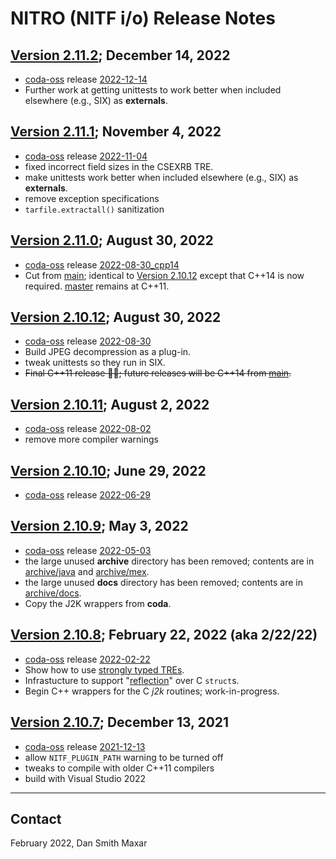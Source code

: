 ﻿# NITRO (NITF i/o) Release Notes

## [Version 2.11.2](https://github.com/mdaus/nitro/releases/tag/NITRO-2.11.2); December 14, 2022
* [coda-oss](https://github.com/mdaus/coda-oss) release [2022-12-14](https://github.com/mdaus/coda-oss/releases/tag/2022-12-14)
* Further work at getting unittests to work better when included elsewhere (e.g., SIX) as **externals**.

## [Version 2.11.1](https://github.com/mdaus/nitro/releases/tag/NITRO-2.11.1); November 4, 2022
* [coda-oss](https://github.com/mdaus/coda-oss) release [2022-11-04](https://github.com/mdaus/coda-oss/releases/tag/2022-11-04)
* fixed incorrect field sizes in the CSEXRB TRE.
* make unittests work better when included elsewhere (e.g., SIX) as **externals**.
* remove exception specifications
* `tarfile.extractall()` sanitization

## [Version 2.11.0](https://github.com/mdaus/nitro/releases/tag/NITRO-2.11.0); August 30, 2022
* [coda-oss](https://github.com/mdaus/coda-oss) release [2022-08-30_cpp14](https://github.com/mdaus/coda-oss/releases/tag/2022-08-30_cpp14)
* Cut from [main](https://github.com/mdaus/nitro/tree/main); identical to [Version 2.10.12](https://github.com/mdaus/nitro/releases/tag/NITRO-2.10.12)
except that C++14 is now required.  [master](https://github.com/mdaus/nitro/tree/master) remains at C++11.

## [Version 2.10.12](https://github.com/mdaus/nitro/releases/tag/NITRO-2.10.12); August 30, 2022
* [coda-oss](https://github.com/mdaus/coda-oss) release [2022-08-30](https://github.com/mdaus/coda-oss/releases/tag/2022-08-30)
* Build JPEG decompression as a plug-in.
* tweak unittests so they run in SIX.
* ~~Final C++11 release 🤞🏻; future releases will be C++14 from [main](https://github.com/mdaus/nitro/tree/main).~~

## [Version 2.10.11](https://github.com/mdaus/nitro/releases/tag/NITRO-2.10.11); August 2, 2022
* [coda-oss](https://github.com/mdaus/coda-oss) release [2022-08-02](https://github.com/mdaus/coda-oss/releases/tag/2022-08-02)
* remove more compiler warnings

## [Version 2.10.10](https://github.com/mdaus/nitro/releases/tag/NITRO-2.10.10); June 29, 2022
* [coda-oss](https://github.com/mdaus/coda-oss) release [2022-06-29](https://github.com/mdaus/coda-oss/releases/tag/2022-06-29)

## [Version 2.10.9](https://github.com/mdaus/nitro/releases/tag/NITRO-2.10.9); May 3, 2022
* [coda-oss](https://github.com/mdaus/coda-oss) release [2022-05-03](https://github.com/mdaus/coda-oss/releases/tag/2022-05-03)
* the large unused **archive** directory has been removed; contents are in [archive/java](https://github.com/mdaus/nitro/tree/archive/java)
and [archive/mex](https://github.com/mdaus/nitro/tree/archive/mex).
* the large unused **docs** directory has been removed; contents are in [archive/docs](https://github.com/mdaus/nitro/tree/archive/docs).
* Copy the J2K wrappers from **coda**.

## [Version 2.10.8](https://github.com/mdaus/nitro/releases/tag/NITRO-2.10.8); February 22, 2022 (aka 2/22/22)
* [coda-oss](https://github.com/mdaus/coda-oss) release [2022-02-22](https://github.com/mdaus/coda-oss/releases/tag/2022-02-22)
* Show how to use [strongly typed TREs](https://github.com/mdaus/nitro/tree/feature/strongly-typed-TREs).
* Infrastucture to support "[reflection](https://github.com/mdaus/nitro/tree/feature/reflection)" over C `struct`s.
* Begin C++ wrappers for the C *j2k* routines; work-in-progress.

## [Version 2.10.7](https://github.com/mdaus/nitro/releases/tag/NITRO-2.10.7); December 13, 2021
* [coda-oss](https://github.com/mdaus/coda-oss) release [2021-12-13](https://github.com/mdaus/coda-oss/releases/tag/2021-12-13)
* allow `NITF_PLUGIN_PATH` warning to be turned off
* tweaks to compile with older C++11 compilers
* build with Visual Studio 2022

-----

## Contact
February 2022, Dan <dot> Smith <at> Maxar <dot> <see><oh><em>